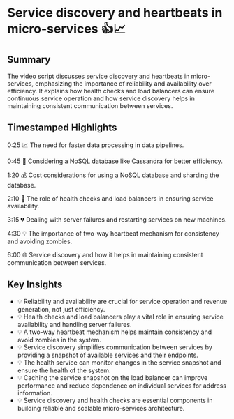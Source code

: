 # Service discovery and heartbeats in micro-services 👍📈

## Summary

The video script discusses service discovery and heartbeats in micro-services, emphasizing the importance of reliability and availability over efficiency. It explains how health checks and load balancers can ensure continuous service operation and how service discovery helps in maintaining consistent communication between services.

## Timestamped Highlights

0:25
📈 The need for faster data processing in data pipelines.

0:45
👥 Considering a NoSQL database like Cassandra for better efficiency.

1:20
💰 Cost considerations for using a NoSQL database and sharding the database.

2:10
🔀 The role of health checks and load balancers in ensuring service availability.

3:15
💔 Dealing with server failures and restarting services on new machines.

4:30
💡 The importance of two-way heartbeat mechanism for consistency and avoiding zombies.

6:00
🌐 Service discovery and how it helps in maintaining consistent communication between services.

## Key Insights

- 💡 Reliability and availability are crucial for service operation and revenue generation, not just efficiency.
- 💡 Health checks and load balancers play a vital role in ensuring service availability and handling server failures.
- 💡 A two-way heartbeat mechanism helps maintain consistency and avoid zombies in the system.
- 💡 Service discovery simplifies communication between services by providing a snapshot of available services and their endpoints.
- 💡 The health service can monitor changes in the service snapshot and ensure the health of the system.
- 💡 Caching the service snapshot on the load balancer can improve performance and reduce dependence on individual services for address information.
- 💡 Service discovery and health checks are essential components in building reliable and scalable micro-services architecture.
